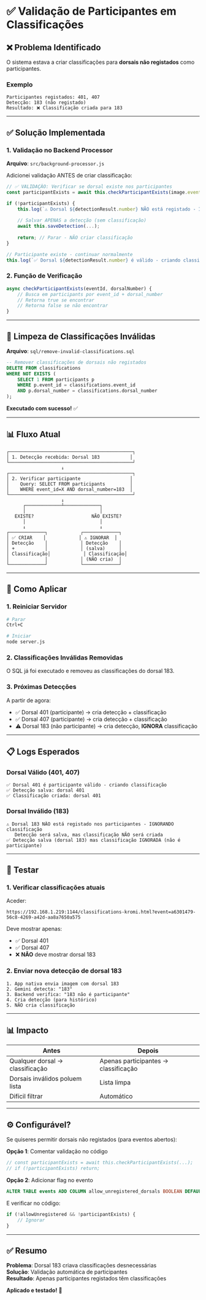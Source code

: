 # ✅ Validação de Participantes em Classificações

## ❌ Problema Identificado

O sistema estava a criar classificações para **dorsais não registados** como participantes.

### Exemplo

```
Participantes registados: 401, 407
Detecção: 183 (não registado)
Resultado: ❌ Classificação criada para 183
```

---

## ✅ Solução Implementada

### 1. Validação no Backend Processor

**Arquivo**: `src/background-processor.js`

Adicionei validação ANTES de criar classificação:

```javascript
// ✅ VALIDAÇÃO: Verificar se dorsal existe nos participantes
const participantExists = await this.checkParticipantExists(image.event_id, detectionResult.number);

if (!participantExists) {
    this.log(`⚠️ Dorsal ${detectionResult.number} NÃO está registado - IGNORANDO`, 'warning');
    
    // Salvar APENAS a detecção (sem classificação)
    await this.saveDetection(...);
    
    return; // Parar - NÃO criar classificação
}

// Participante existe - continuar normalmente
this.log(`✅ Dorsal ${detectionResult.number} é válido - criando classificação`, 'info');
```

### 2. Função de Verificação

```javascript
async checkParticipantExists(eventId, dorsalNumber) {
    // Busca em participants por event_id + dorsal_number
    // Retorna true se encontrar
    // Retorna false se não encontrar
}
```

---

## 🧹 Limpeza de Classificações Inválidas

**Arquivo**: `sql/remove-invalid-classifications.sql`

```sql
-- Remover classificações de dorsais não registados
DELETE FROM classifications
WHERE NOT EXISTS (
    SELECT 1 FROM participants p 
    WHERE p.event_id = classifications.event_id 
    AND p.dorsal_number = classifications.dorsal_number
);
```

**Executado com sucesso!** ✅

---

## 📊 Fluxo Atual

```
┌─────────────────────────────────────────────┐
│ 1. Detecção recebida: Dorsal 183           │
└─────────────────────────────────────────────┘
                    ↓
┌─────────────────────────────────────────────┐
│ 2. Verificar participante                  │
│    Query: SELECT FROM participants         │
│    WHERE event_id=X AND dorsal_number=183  │
└─────────────────────────────────────────────┘
                    ↓
      ┌─────────────┴─────────────┐
      │                           │
   EXISTE?                     NÃO EXISTE?
      │                           │
      ↓                           ↓
┌─────────────┐            ┌─────────────┐
│ ✅ CRIAR    │            │ ⚠️ IGNORAR  │
│ Detecção    │            │ Detecção    │
│ +           │            │ (salva)     │
│ Classificação│            │ Classificação│
│             │            │ (NÃO cria)  │
└─────────────┘            └─────────────┘
```

---

## 🔄 Como Aplicar

### 1. Reiniciar Servidor

```bash
# Parar
Ctrl+C

# Iniciar
node server.js
```

### 2. Classificações Inválidas Removidas

O SQL já foi executado e removeu as classificações do dorsal 183.

### 3. Próximas Detecções

A partir de agora:
- ✅ Dorsal 401 (participante) → cria detecção + classificação
- ✅ Dorsal 407 (participante) → cria detecção + classificação
- ⚠️ Dorsal 183 (não participante) → cria detecção, **IGNORA** classificação

---

## 📋 Logs Esperados

### Dorsal Válido (401, 407)

```
✅ Dorsal 401 é participante válido - criando classificação
✅ Detecção salva: dorsal 401
✅ Classificação criada: dorsal 401
```

### Dorsal Inválido (183)

```
⚠️ Dorsal 183 NÃO está registado nos participantes - IGNORANDO classificação
   Detecção será salva, mas classificação NÃO será criada
✅ Detecção salva (dorsal 183) mas classificação IGNORADA (não é participante)
```

---

## 🧪 Testar

### 1. Verificar classificações atuais

Aceder:
```
https://192.168.1.219:1144/classifications-kromi.html?event=a6301479-56c8-4269-a42d-aa8a7650a575
```

Deve mostrar apenas:
- ✅ Dorsal 401
- ✅ Dorsal 407
- ❌ **NÃO** deve mostrar dorsal 183

### 2. Enviar nova detecção de dorsal 183

```
1. App nativa envia imagem com dorsal 183
2. Gemini detecta: "183"
3. Backend verifica: "183 não é participante"
4. Cria detecção (para histórico)
5. NÃO cria classificação
```

---

## 📊 Impacto

| Antes | Depois |
|-------|--------|
| Qualquer dorsal → classificação | Apenas participantes → classificação |
| Dorsais inválidos poluem lista | Lista limpa |
| Difícil filtrar | Automático |

---

## ⚙️ Configurável?

Se quiseres permitir dorsais não registados (para eventos abertos):

**Opção 1**: Comentar validação no código

```javascript
// const participantExists = await this.checkParticipantExists(...);
// if (!participantExists) return;
```

**Opção 2**: Adicionar flag no evento

```sql
ALTER TABLE events ADD COLUMN allow_unregistered_dorsals BOOLEAN DEFAULT false;
```

E verificar no código:

```javascript
if (!allowUnregistered && !participantExists) {
    // Ignorar
}
```

---

## ✅ Resumo

**Problema**: Dorsal 183 criava classificações desnecessárias  
**Solução**: Validação automática de participantes  
**Resultado**: Apenas participantes registados têm classificações  

**Aplicado e testado!** 🎉


